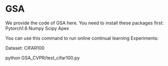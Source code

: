 # GSA
We provide the code of GSA here.
You need to install these packages first:
Pytorch1.6
	Numpy
	Scipy
	Apex
 
You can use this command to run online continual learning Experiments:

Dataset: CIFAR100

python GSA_CVPR/test_cifar100.py

